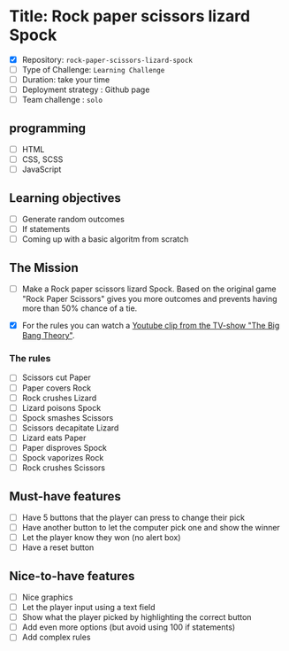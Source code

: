 # Title: Rock paper scissors lizard Spock

- [x]  Repository: `rock-paper-scissors-lizard-spock`
- [ ] Type of Challenge: `Learning Challenge`
- [ ] Duration: take your time
- [ ] Deployment strategy : Github page
- [ ] Team challenge : `solo`

## programming 
- [ ] HTML
- [ ] CSS, SCSS
- [ ] JavaScript

## Learning objectives
- [ ] Generate random outcomes
- [ ] If statements
- [ ] Coming up with a basic algoritm from scratch

## The Mission
- [ ] Make a Rock paper scissors lizard Spock. Based on the original game "Rock Paper Scissors" gives you more outcomes and prevents having more than 50% chance of a tie.

- [x] For the rules you can watch a [Youtube clip from the TV-show "The Big Bang Theory"](https://www.youtube.com/watch?v=Kov2G0GouBw).

### The rules
- [ ] Scissors cut Paper
- [ ] Paper covers Rock
- [ ] Rock crushes Lizard
- [ ] Lizard poisons Spock
- [ ] Spock smashes Scissors
- [ ] Scissors decapitate Lizard
- [ ] Lizard eats Paper
- [ ] Paper disproves Spock
- [ ] Spock vaporizes Rock
- [ ] Rock crushes Scissors

## Must-have features
- [ ] Have 5 buttons that the player can press to change their pick
- [ ] Have another button to let the computer pick one and show the winner
- [ ] Let the player know they won (no alert box)
- [ ] Have a reset button

## Nice-to-have features
- [ ] Nice graphics
- [ ] Let the player input using a text field
- [ ] Show what the player picked by highlighting the correct button
- [ ] Add even more options (but avoid using 100 if statements)
- [ ] Add complex rules
